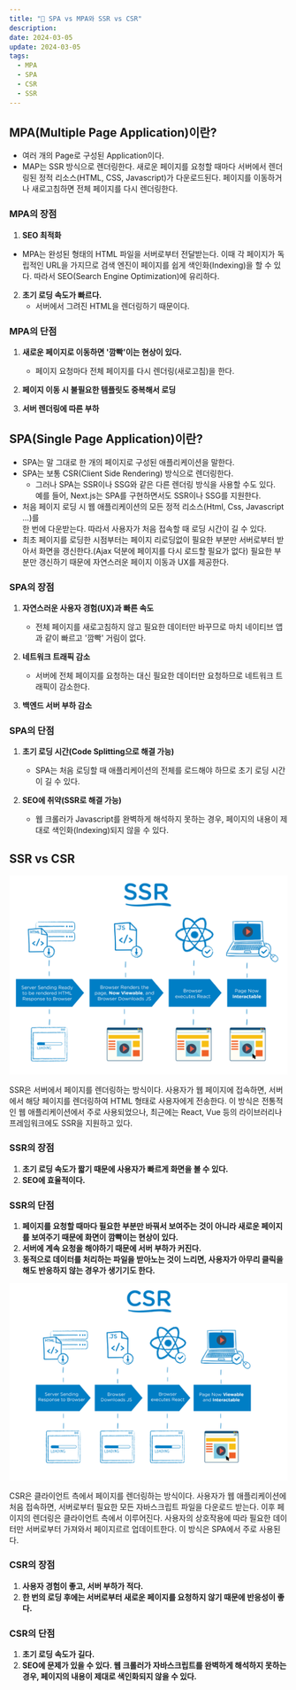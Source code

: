 ```yaml
---
title: "🤔 SPA vs MPA와 SSR vs CSR"
description:
date: 2024-03-05
update: 2024-03-05
tags:
  - MPA
  - SPA
  - CSR
  - SSR
---
```


## MPA(Multiple Page Application)이란?

- 여러 개의 Page로 구성된 Application이다.
- MAP는 SSR 방식으로 렌더링한다.
  새로운 페이지를 요청할 때마다 서버에서 렌더링된 정적 리소스(HTML, CSS, Javascript)가 다운로드된다. 페이지를 이동하거나 새로고침하면 전체 페이지를 다시 렌더링한다.

### MPA의 장점

1. **SEO 최적화**

- MPA는 완성된 형태의 HTML 파일을 서버로부터 전달받는다. 이때 각 페이지가 독립적인 URL을 가지므로 검색 엔진이 페이지를 쉽게 색인화(Indexing)을 할 수 있다. 따라서 SEO(Search Engine Optimization)에 유리하다.

2. **초기 로딩 속도가 빠르다.**
   - 서버에서 그려진 HTML을 렌더링하기 때문이다.

### MPA의 단점

1. **새로운 페이지로 이동하면 '깜빡'이는 현상이 있다.**

   - 페이지 요청마다 전체 페이지를 다시 렌더링(새로고침)을 한다.

2. **페이지 이동 시 불필요한 템플릿도 중복해서 로딩**
3. **서버 렌더링에 따른 부하**

## SPA(Single Page Application)이란?

- SPA는 말 그대로 한 개의 페이지로 구성된 애플리케이션을 말한다.
- SPA는 보통 CSR(Client Side Rendering) 방식으로 렌더링한다.
  - 그러나 SPA는 SSR이나 SSG와 같은 다른 렌더링 방식을 사용할 수도 있다.  
    예를 들어, Next.js는 SPA를 구현하면서도 SSR이나 SSG를 지원한다.
- 처음 페이지 로딩 시 웹 애플리케이션의 모든 정적 리소스(Html, Css, Javascript ...)를  
  한 번에 다운받는다. 따라서 사용자가 처음 접속할 때 로딩 시간이 길 수 있다.
- 최초 페이지를 로딩한 시점부터는 페이지 리로딩없이 필요한 부분만 서버로부터 받아서 화면을 갱신한다.(Ajax 덕분에 페이지를 다시 로드할 필요가 없다) 필요한 부분만 갱신하기 때문에 자연스러운 페이지 이동과 UX를 제공한다.

### SPA의 장점

1. **자연스러운 사용자 경험(UX)과 빠른 속도**

   - 전체 페이지를 새로고침하지 않고 필요한 데이터만 바꾸므로 마치 네이티브 앱과 같이 빠르고 '깜빡' 거림이 없다.

2. **네트워크 트래픽 감소**

   - 서버에 전체 페이지를 요청하는 대신 필요한 데이터만 요청하므로 네트워크 트래픽이 감소한다.

3. **백엔드 서버 부하 감소**

### SPA의 단점

1. **초기 로딩 시간(Code Splitting으로 해결 가능)**

   - SPA는 처음 로딩할 때 애플리케이션의 전체를 로드해야 하므로 초기 로딩 시간이 길 수 있다.

2. **SEO에 취약(SSR로 해결 가능)**
   - 웹 크롤러가 Javascript를 완벽하게 해석하지 못하는 경우, 페이지의 내용이 제대로 색인화(Indexing)되지 않을 수 있다.

## SSR vs CSR

![](https://raw.githubusercontent.com/leedawnn/leedawnn.github.ioo/master/assets/ssr.png)

SSR은 서버에서 페이지를 렌더링하는 방식이다. 사용자가 웹 페이지에 접속하면, 서버에서 해당 페이지를 렌더링하여 HTML 형태로 사용자에게 전송한다. 이 방식은 전통적인 웹 애플리케이션에서 주로 사용되었으나, 최근에는 React, Vue 등의 라이브러리나 프레임워크에도 SSR을 지원하고 있다.

### SSR의 장점

1. **초기 로딩 속도가 짧기 때문에 사용자가 빠르게 화면을 볼 수 있다.**
2. **SEO에 효율적이다.**

### SSR의 단점

1. **페이지를 요청할 때마다 필요한 부분만 바꿔서 보여주는 것이 아니라 새로운 페이지를 보여주기 때문에 화면이 깜빡이는 현상이 있다.**
2. **서버에 계속 요청을 해야하기 때문에 서버 부하가 커진다.**
3. **동적으로 데이터를 처리하는 파일을 받아노는 것이 느리면, 사용자가 아무리 클릭을 해도 반응하지 않는 경우가 생기기도 한다.**

![](https://raw.githubusercontent.com/leedawnn/leedawnn.github.ioo/master/assets/csr.png)

CSR은 클라이언트 측에서 페이지를 렌더링하는 방식이다. 사용자가 웹 애플리케이션에 처음 접속하면, 서버로부터 필요한 모든 자바스크립트 파일을 다운로드 받는다. 이후 페이지의 렌더링은 클라이언트 측에서 이루어진다. 사용자의 상호작용에 따라 필요한 데이터만 서버로부터 가져와서 페이지르르 업데이트한다. 이 방식은 SPA에서 주로 사용된다.

### CSR의 장점

1. **사용자 경험이 좋고, 서버 부하가 적다.**
2. **한 번의 로딩 후에는 서버로부터 새로운 페이지를 요청하지 않기 때문에 반응성이 좋다.**

### CSR의 단점

1. **초기 로딩 속도가 길다.**
2. **SEO에 문제가 있을 수 있다. 웹 크롤러가 자바스크립트를 완벽하게 해석하지 못하는 경우, 페이지의 내용이 제대로 색인화되지 않을 수 있다.**
